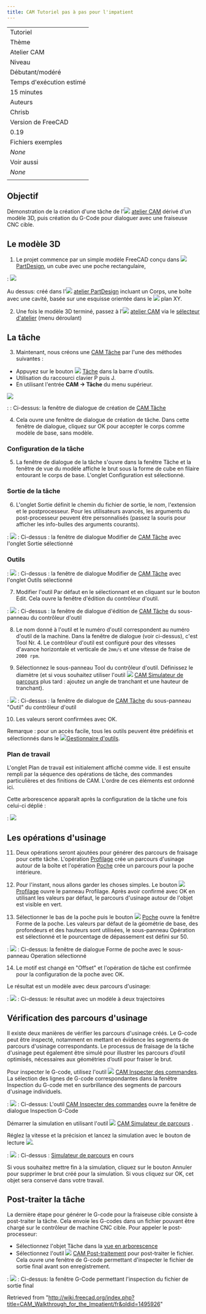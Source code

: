 ```yaml
---
title: CAM Tutoriel pas à pas pour l'impatient
---
```

|  |
| --- |
| Tutoriel |
| Thème |
| Atelier CAM |
| Niveau |
| Débutant/modéré |
| Temps d'exécution estimé |
| 15 minutes |
| Auteurs |
| Chrisb |
| Version de FreeCAD |
| 0.19 |
| Fichiers exemples |
| *None* |
| Voir aussi |
| *None* |
|  |

## Objectif

Démonstration de la création d'une tâche de l'![](/images/Workbench_CAM.svg) [atelier CAM](/CAM_Workbench/fr "CAM Workbench/fr") dérivé d'un modèle 3D, puis création du G-Code pour dialoguer avec une fraiseuse CNC cible.

## Le modèle 3D

1. Le projet commence par un simple modèle FreeCAD conçu dans ![](/images/Workbench_PartDesign.svg) [PartDesign](/PartDesign_Workbench/fr "PartDesign Workbench/fr"), un cube avec une poche rectangulaire,

:   ![](/images/Path-SquarePocketModel.png)

Au dessus: créé dans l'![](/images/Workbench_PartDesign.svg) [atelier PartDesign](/PartDesign_Workbench/fr "PartDesign Workbench/fr") incluant un Corps, une boîte avec une cavité, basée sur une esquisse orientée dans le ![](/images/View-top.svg) plan XY.

2. Une fois le modèle 3D terminé, passez à l'![](/images/Workbench_CAM.svg) [atelier CAM](/CAM_Workbench/fr "CAM Workbench/fr") via le [sélecteur d'atelier](/Std_Workbench/fr "Std Workbench/fr") (menu déroulant)

## La tâche

3. Maintenant, nous créons une [CAM Tâche](/CAM_Job/fr "CAM Job/fr") par l'une des méthodes suivantes :

* Appuyez sur le bouton ![](/images/CAM_Job.svg) [Tâche](/CAM_Job/fr "CAM Job/fr") dans la barre d'outils.
* Utilisation du raccourci clavier P puis J.
* En utilisant l'entrée **CAM → Tâche** du menu supérieur.

![](/images/Path-JobCreationDialog.png)

:   :   Ci-dessus: la fenêtre de dialogue de création de [CAM Tâche](/CAM_Job/fr "CAM Job/fr")

4. Cela ouvre une fenêtre de dialogue de création de tâche. Dans cette fenêtre de dialogue, cliquez sur OK pour accepter le corps comme modèle de base, sans modèle.

### Configuration de la tâche

5. La fenêtre de dialogue de la tâche s'ouvre dans la fenêtre Tâche et la fenêtre de vue du modèle affiche le brut sous la forme de cube en filaire entourant le corps de base. L'onglet Configuration est sélectionné.

### Sortie de la tâche

6. L'onglet Sortie définit le chemin du fichier de sortie, le nom, l'extension et le postprocesseur. Pour les utilisateurs avancés, les arguments du post-processeur peuvent être personnalisés (passez la souris pour afficher les info-bulles des arguments courants).

:   ![](/images/Path-JobOutput.png)
:   Ci-dessus : la fenêtre de dialogue Modifier de [CAM Tâche](/CAM_Job/fr "CAM Job/fr") avec l'onglet Sortie sélectionné

### Outils

:   ![](/images/Path-JobTools.png)
:   Ci-dessus : la fenêtre de dialogue Modifier de [CAM Tâche](/CAM_Job/fr "CAM Job/fr") avec l'onglet Outils sélectionné

7. Modifier l'outil Par défaut en le sélectionnant et en cliquant sur le bouton Edit. Cela ouvre la fenêtre d'édition du contrôleur d'outil.

:   ![](/images/Path-ToolConfig.gif)
:   Ci-dessus : la fenêtre de dialogue d'édition de [CAM Tâche](/CAM_Job/fr "CAM Job/fr") du sous-panneau du contrôleur d'outil

8. Le nom donné à l'outil et le numéro d'outil correspondent au numéro d'outil de la machine. Dans la fenêtre de dialogue (voir ci-dessus), c'est Tool Nr. 4. Le contrôleur d'outil est configuré pour des vitesses d'avance horizontale et verticale de `2mm/s` et une vitesse de fraise de `2000 rpm`.

9. Sélectionnez le sous-panneau Tool du contrôleur d'outil. Définissez le diamètre (et si vous souhaitez utiliser l'outil ![](/images/CAM_Simulator.svg) [CAM Simulateur de parcours](/CAM_Simulator/fr "CAM Simulator/fr") plus tard : ajoutez un angle de tranchant et une hauteur de tranchant).

:   ![](/images/Path-ToolAdd.gif)
:   Ci-dessus : la fenêtre de dialogue de [CAM Tâche](/CAM_Job/fr "CAM Job/fr") du sous-panneau "Outil" du contrôleur d'outil

10. Les valeurs seront confirmées avec OK.

Remarque : pour un accès facile, tous les outils peuvent être prédéfinis et sélectionnés dans le ![](/images/CAM_ToolLibraryEdit.svg)[Gestionnaire d'outils](/index.php?title=CAM_ToolLibraryEdit/fr&action=edit&redlink=1 "CAM ToolLibraryEdit/fr (page does not exist)").

### Plan de travail

L'onglet Plan de travail est initialement affiché comme vide. Il est ensuite rempli par la séquence des opérations de tâche, des commandes particulières et des finitions de CAM. L'ordre de ces éléments est ordonné ici.

Cette arborescence apparaît après la configuration de la tâche une fois celui-ci déplié :

:   ![](/images/Path-TreeWithJob.png)

## Les opérations d'usinage

11. Deux opérations seront ajoutées pour générer des parcours de fraisage pour cette tâche. L'opération [Profilage](/CAM_Profile/fr "CAM Profile/fr") crée un parcours d'usinage autour de la boîte et l'opération [Poche](/CAM_Pocket_Shape/fr "CAM Pocket Shape/fr") crée un parcours pour la poche intérieure.

12. Pour l'instant, nous allons garder les choses simples. Le bouton ![](/images/CAM_Profile.svg) [Profilage](/CAM_Profile/fr "CAM Profile/fr") ouvre le panneau Profilage. Après avoir confirmé avec OK en utilisant les valeurs par défaut, le parcours d'usinage autour de l'objet est visible en vert.

13. Sélectionner le bas de la poche puis le bouton ![](/images/CAM_Pocket_Shape.svg) [Poche](/CAM_Pocket_Shape/fr "CAM Pocket Shape/fr") ouvre la fenêtre Forme de la poche. Les valeurs par défaut de la géométrie de base, des profondeurs et des hauteurs sont utilisées, le sous-panneau Opération est sélectionné et le pourcentage de dépassement est défini sur 50.

:   ![](/images/Path-PocketOperation.gif)
:   Ci-dessus: la fenêtre de dialogue Forme de poche avec le sous-panneau Operation sélectionné

14. Le motif est changé en "Offset" et l'opération de tâche est confirmée pour la configuration de la poche avec OK.

Le résultat est un modèle avec deux parcours d'usinage:

:   ![](/images/Path-WalkThroughResult.gif)
:   Ci-dessus: le résultat avec un modèle à deux trajectoires

## Vérification des parcours d'usinage

Il existe deux manières de vérifier les parcours d'usinage créés. Le G-code peut être inspecté, notamment en mettant en évidence les segments de parcours d'usinage correspondants. Le processus de fraisage de la tâche d'usinage peut également être simulé pour illustrer les parcours d’outil optimisés, nécessaires aux géométries d’outil pour fraiser le brut.

Pour inspecter le G-code, utilisez l'outil ![](/images/CAM_Inspect.svg) [CAM Inspecter des commandes](/CAM_Inspect/fr "CAM Inspect/fr"). La sélection des lignes de G-code correspondantes dans la fenêtre Inspection du G-code met en surbrillance des segments de parcours d'usinage individuels.

:   ![](/images/Path-InspectWindow.gif)
:   Ci-dessus: L'outil [CAM Inspecter des commandes](/CAM_Inspect/fr "CAM Inspect/fr") ouvre la fenêtre de dialogue Inspection G-Code

Démarrer la simulation en utilisant l'outil ![](/images/CAM_Simulator.svg) [CAM Simulateur de parcours](/CAM_Simulator/fr "CAM Simulator/fr") .

Réglez la vitesse et la précision et lancez la simulation avec le bouton de lecture ![](/images/CAM_BPlay.svg).

:   ![](/images/Path-Simulation.gif)
:   Ci-dessus : [Simulateur de parcours](/CAM_Simulator/fr "CAM Simulator/fr") en cours

Si vous souhaitez mettre fin à la simulation, cliquez sur le bouton Annuler pour supprimer le brut créé pour la simulation. Si vous cliquez sur OK, cet objet sera conservé dans votre travail.

## Post-traiter la tâche

La dernière étape pour générer le G-code pour la fraiseuse cible consiste à post-traiter la tâche. Cela envoie les G-codes dans un fichier pouvant être chargé sur le contrôleur de machine CNC cible. Pour appeler le post-processeur:

* Sélectionnez l'objet Tâche dans la [vue en arborescence](/Tree_view/fr "Tree view/fr")
* Sélectionnez l'outil ![](/images/CAM_Post.svg) [CAM Post-traitement](/CAM_Post/fr "CAM Post/fr") pour post-traiter le fichier. Cela ouvre une fenêtre de G-code permettant d'inspecter le fichier de sortie final avant son enregistrement.

:   ![](/images/Path-PostOutput.gif)
:   Ci-dessus: la fenêtre G-Code permettant l'inspection du fichier de sortie final

Retrieved from "<http://wiki.freecad.org/index.php?title=CAM_Walkthrough_for_the_Impatient/fr&oldid=1495926>"